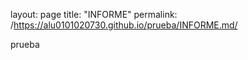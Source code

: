 layout: page
title: "INFORME"
permalink: /https://alu0101020730.github.io/prueba/INFORME.md/


prueba
